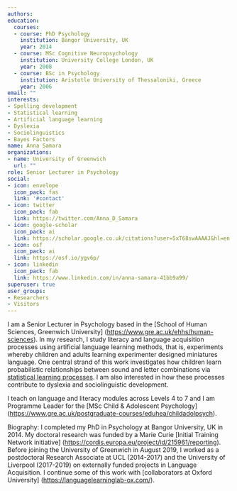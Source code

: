 ```yaml
---
authors:
education:
  courses:
  - course: PhD Psychology
    institution: Bangor University, UK
    year: 2014
  - course: MSc Cognitive Neuropsychology
    institution: University College London, UK
    year: 2008
  - course: BSc in Psychology
    institution: Aristotle University of Thessaloniki, Greece
    year: 2006
email: ""
interests:
- Spelling development
- Statistical learning
- Artificial language learning
- Dyslexia
- Sociolinguistics
- Bayes Factors
name: Anna Samara
organizations:
- name: University of Greenwich
  url: ""
role: Senior Lecturer in Psychology
social:
- icon: envelope
  icon_pack: fas
  link: '#contact'
- icon: twitter
  icon_pack: fab
  link: https://twitter.com/Anna_D_Samara
- icon: google-scholar
  icon_pack: ai
  link: https://scholar.google.co.uk/citations?user=5xT68swAAAAJ&hl=en
- icon: osf
  icon_pack: ai
  link: https://osf.io/ygv6p/
- icon: linkedin
  icon_pack: fab
  link: https://www.linkedin.com/in/anna-samara-41bb9a99/
superuser: true
user_groups:
- Researchers
- Visitors
---
```

I am a Senior Lecturer in Psychology based in the [School of Human Sciences, Greenwich University] (https://www.gre.ac.uk/ehhs/human-sciences). In my research, I study literacy and language acquisition processes using artificial language learning methods, that is, experiments whereby children and adults learning experimenter designed miniatures language. One central strand of this work investigates how children learn probabilistic relationships between sound and letter combinations via [statistical learning processes](https://www.tandfonline.com/doi/full/10.1080/10888438.2021.1920951?casa_token=Zjt3ccy3FxIAAAAA%3AF-eeu_-wYaxHCRo5W7QGTitbOMJCPRoioqJL4kF032lcFeNIR5uiA0s539RS4ik3T_iltLgfuQ). I am also interested in how these processes contribute to dyslexia and sociolinguistic development.


I teach on language and literacy modules across Levels 4 to 7 and I am Programme Leader for the [MSc Child & Adolescent Psychology] (https://www.gre.ac.uk/postgraduate-courses/eduhea/childadolpsych).  


  Biography: I completed my PhD in Psychology at Bangor University, UK in 2014. My doctoral research was funded by a Marie Curie [Initial Training Network initiative] (https://cordis.europa.eu/project/id/215961/reporting). Before joining the University of Greenwich in August 2019, I worked as a postdoctoral Research Associate at UCL (2014-2017) and the University of Liverpool (2017-2019) on externally funded projects in Language Acquisition. I continue some of this work with [collaborators at Oxford University] (https://languagelearninglab-ox.com/).